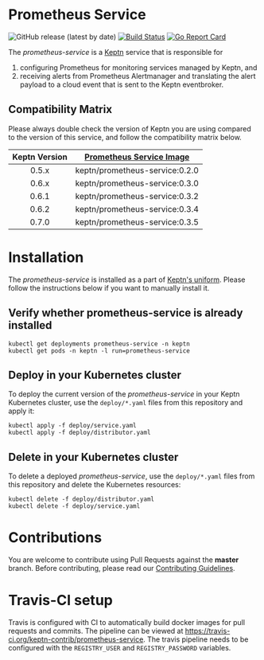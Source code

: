 # Prometheus Service
![GitHub release (latest by date)](https://img.shields.io/github/v/release/keptn-contrib/prometheus-service)
[![Build Status](https://travis-ci.org/keptn-contrib/prometheus-service.svg?branch=master)](https://travis-ci.org/keptn-contrib/prometheus-service)
[![Go Report Card](https://goreportcard.com/badge/github.com/keptn-contrib/prometheus-service)](https://goreportcard.com/report/github.com/keptn-contrib/prometheus-service)

The *prometheus-service* is a [Keptn](https://keptn.sh) service that is responsible for

1. configuring Prometheus for monitoring services managed by Keptn, and
1. receiving alerts from Prometheus Alertmanager and translating the alert payload to a cloud event that is sent to the Keptn eventbroker.


## Compatibility Matrix

Please always double check the version of Keptn you are using compared to the version of this service, and follow the compatibility matrix below.


| Keptn Version    | [Prometheus Service Image](https://hub.docker.com/r/keptn/prometheus-service/tags) |
|:----------------:|:----------------------------------------:|
|       0.5.x      | keptn/prometheus-service:0.2.0  |
|       0.6.x      | keptn/prometheus-service:0.3.0  |
|       0.6.1      | keptn/prometheus-service:0.3.2  |
|       0.6.2      | keptn/prometheus-service:0.3.4  |
|       0.7.0      | keptn/prometheus-service:0.3.5  |

# Installation

The *prometheus-service* is installed as a part of [Keptn's uniform](https://keptn.sh). Please follow the instructions 
 below if you want to manually install it.
 
## Verify whether prometheus-service is already installed

```console
kubectl get deployments prometheus-service -n keptn
kubectl get pods -n keptn -l run=prometheus-service
```

## Deploy in your Kubernetes cluster

To deploy the current version of the *prometheus-service* in your Keptn Kubernetes cluster, use the `deploy/*.yaml` files from this repository and apply it:

```console
kubectl apply -f deploy/service.yaml
kubectl apply -f deploy/distributor.yaml
```

## Delete in your Kubernetes cluster

To delete a deployed *prometheus-service*, use the `deploy/*.yaml` files from this repository and delete the Kubernetes resources:

```console
kubectl delete -f deploy/distributor.yaml
kubectl delete -f deploy/service.yaml
```

# Contributions

You are welcome to contribute using Pull Requests against the **master** branch. Before contributing, please read our [Contributing Guidelines](https://raw.githubusercontent.com/keptn-contrib/prometheus-service/release-0.3.5/CONTRIBUTING.md).

# Travis-CI setup

Travis is configured with CI to automatically build docker images for pull requests and commits. The  pipeline can be viewed at https://travis-ci.org/keptn-contrib/prometheus-service.
The travis pipeline needs to be configured with the `REGISTRY_USER` and `REGISTRY_PASSWORD` variables. 

